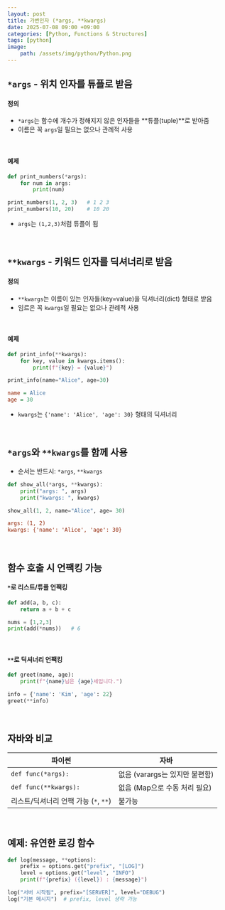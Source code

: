 ```yaml
---
layout: post
title: 가변인자 (*args, **kwargs)
date: 2025-07-08 09:00 +09:00
categories: [Python, Functions & Structures]
tags: [python]
image:
    path: /assets/img/python/Python.png
---
```


## `*args` - 위치 인자를 튜플로 받음

#### 정의

- `*args`는 함수에 개수가 정해지지 않은 인자들을 **튜플(tuple)**로 받아줌
- 이름은 꼭 `args`일 필요는 없으나 관례적 사용

<br>

#### 예제

```python
def print_numbers(*args):
    for num in args:
        print(num)

print_numbers(1, 2, 3)   # 1 2 3
print_numbers(10, 20)    # 10 20
```

- `args`는 `(1,2,3)`처럼 튜플이 됨

<br>

## `**kwargs` - 키워드 인자를 딕셔너리로 받음

#### 정의

- `**kwargs`는 이름이 있는 인자들(key=value)을 딕셔너리(dict) 형태로 받음
- 임르은 꼭 `kwargs`일 필요는 없으나 관례적 사용

<br>

#### 예제

```python
def print_info(**kwargs):
    for key, value in kwargs.items():
        print(f"{key} = {value}")

print_info(name="Alice", age=30)
```

```ini
name = Alice
age = 30
```

- `kwargs`는 `{'name': 'Alice', 'age': 30}` 형태의 딕셔너리

<br>

## `*args`와 `**kwargs`를 함께 사용

- 순서는 반드시: `*args`, `**kwargs`

```python
def show_all(*args, **kwargs):
    print("args: ", args)
    print("kwargs: ", kwargs)

show_all(1, 2, name="Alice", age= 30)
```

```ini
args: (1, 2)
kwargs: {'name': 'Alice', 'age': 30}
```

<br>

## 함수 호출 시 언팩킹 가능

#### `*`로 리스트/튜플 언팩킹

```python
def add(a, b, c):
    return a + b + c

nums = [1,2,3]
print(add(*nums))   # 6
```

<br>

#### `**`로 딕셔너리 언팩킹

```python
def greet(name, age):
    print(f"{name}님은 {age}세입니다.")

info = {'name': 'Kim', 'age': 22}
greet(**info)
```

<br>

## 자바와 비교

| 파이썬                        | 자바                    |
| -------------------------- | --------------------- |
| `def func(*args):`         | 없음 (varargs는 있지만 불편함) |
| `def func(**kwargs):`      | 없음 (Map으로 수동 처리 필요)   |
| 리스트/딕셔너리 언팩 가능 (`*`, `**`) | 불가능                   |


<br>

## 예제: 유연한 로깅 함수

```python
def log(message, **options):
    prefix = options.get("prefix", "[LOG]")
    level = options.get("level", "INFO")
    print(f"{prefix} ({level}) : {message}")

log("서버 시작됨", prefix="[SERVER]", level="DEBUG")
log("기본 메시지")  # prefix, level 생략 가능
```
